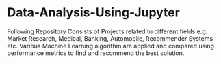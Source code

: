 # Data-Analysis-Using-Jupyter
Following Repository Consists of Projects related to different fields e.g. Market Research, Medical, Banking, Automobile, Recommender Systems etc. Various Machine Learning algorithm are applied and compared using performance metrics to find and recommend the best solution.
